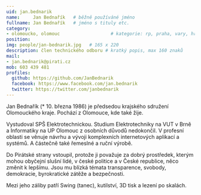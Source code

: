 ```yaml
---
uid: jan.bednarik
name:     Jan Bednařík   # běžně používáné jméno
fullname: Jan Bednařík   # jméno s tituly etc.
category:
- olomoucko, olomouc                   # kategorie: rp, praha, vary, hradec, jmk, senat
position: 
img: people/jan-bednarik.jpg   # 165 x 220
description: člen technického odboru # kratký popis, max 160 znaků
mail: 
- jan.bednarik@pirati.cz
mob: 603 439 481
profiles:
  github: https://github.com/JanBednarik
  facebook: https://www.facebook.com/jan.bednarik
  twitter: https://twitter.com/janbednarik
---
```

Jan Bednařík (* 10. března 1986) je předsedou krajského sdružení Olomouckého kraje. Pochází z Olomouce, kde také žije.

Vystudoval SPŠ Elektrotechnickou. Studium Elektrotechniky na VUT v Brně a Informatiky na UP Olomouc z osobních důvodů nedokončil. V profesní oblasti se věnuje návrhu a vývoji komplexních internetových aplikací a systémů. A částečně také řemeslné a ruční výrobě.

Do Pirátské strany vstoupil, protože ji považuje za dobrý prostředek, kterým mohou obyčejní slušní lidé, v české politice a v České republice, něco změnit k lepšímu. Jsou mu blízká témata transparence, svobody, demokracie, byrokratické zátěže a bezpečnosti.

Mezi jeho záliby patří Swing (tanec), kutilství, 3D tisk a lezení po skalách.
